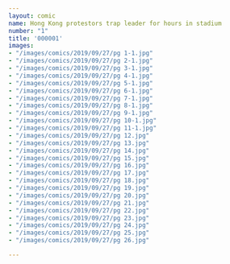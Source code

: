 ```yaml
---
layout: comic
name: Hong Kong protestors trap leader for hours in stadium
number: "1"
title: '000001'
images:
- "/images/comics/2019/09/27/pg 1-1.jpg"
- "/images/comics/2019/09/27/pg 2-1.jpg"
- "/images/comics/2019/09/27/pg 3-1.jpg"
- "/images/comics/2019/09/27/pg 4-1.jpg"
- "/images/comics/2019/09/27/pg 5-1.jpg"
- "/images/comics/2019/09/27/pg 6-1.jpg"
- "/images/comics/2019/09/27/pg 7-1.jpg"
- "/images/comics/2019/09/27/pg 8-1.jpg"
- "/images/comics/2019/09/27/pg 9-1.jpg"
- "/images/comics/2019/09/27/pg 10-1.jpg"
- "/images/comics/2019/09/27/pg 11-1.jpg"
- "/images/comics/2019/09/27/pg 12.jpg"
- "/images/comics/2019/09/27/pg 13.jpg"
- "/images/comics/2019/09/27/pg 14.jpg"
- "/images/comics/2019/09/27/pg 15.jpg"
- "/images/comics/2019/09/27/pg 16.jpg"
- "/images/comics/2019/09/27/pg 17.jpg"
- "/images/comics/2019/09/27/pg 18.jpg"
- "/images/comics/2019/09/27/pg 19.jpg"
- "/images/comics/2019/09/27/pg 20.jpg"
- "/images/comics/2019/09/27/pg 21.jpg"
- "/images/comics/2019/09/27/pg 22.jpg"
- "/images/comics/2019/09/27/pg 23.jpg"
- "/images/comics/2019/09/27/pg 24.jpg"
- "/images/comics/2019/09/27/pg 25.jpg"
- "/images/comics/2019/09/27/pg 26.jpg"

---
```

